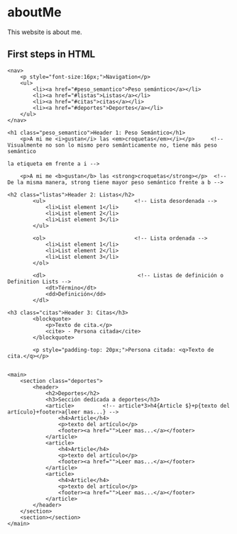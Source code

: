 # aboutMe
This website is about me.

## First steps in HTML

<!DOCTYPE html>
<html lang="en">
<head>
    <meta charset="UTF-8">
    <meta http-equiv="X-UA-Compatible" content="IE=edge">
    <meta name="viewport" content="width=, initial-scale=1.0">
    <title>First steps in HTML</title>
</head>
<body>

    <nav>
        <p style="font-size:16px;">Navigation</p>
        <ul>
            <li><a href="#peso_semantico">Peso semántico</a></li>
            <li><a href="#listas">Listas</a></li>
            <li><a href="#citas">citas</a></li>
            <li><a href="#deportes">Deportes</a></li>
        </ul>
    </nav>

    <h1 class="peso_semantico">Header 1: Peso Semántico</h1>
        <p>A mi me <i>gustan</i> las <em>croquetas</em></i></p>     <!-- Visualmente no son lo mismo pero semánticamente no, tiene más peso semántico
                                                                         la etiqueta em frente a i -->

        <p>A mi me <b>gustan</b> las <strong>croquetas</strong></p>  <!-- De la misma manera, strong tiene mayor peso semántico frente a b -->

    <h2 class="listas">Header 2: Listas</h2>
            <ul>                            <!-- Lista desordenada -->
                <li>List element 1</li>
                <li>List element 2</li>
                <li>List element 3</li>
            </ul>

            <ol>                            <!-- Lista ordenada -->
                <li>List element 1</li>
                <li>List element 2</li>
                <li>List element 3</li>
            </ol>

            <dl>                             <!-- Listas de definición o Definition Lists -->
                <dt>Término</dt>
                <dd>Definición</dd>
            </dl>

    <h3 class="citas">Header 3: Citas</h3>
            <blockquote>
                <p>Texto de cita.</p>
                <cite> - Persona citada</cite>
            </blockquote>

            <p style="padding-top: 20px;">Persona citada: <q>Texto de cita.</q></p>


    <main>
        <section class="deportes">
            <header>
                <h2>Deportes</h2>
                <h3>Sección dedicada a deportes</h3>
                <article>         <!-- article*3>h4{Article $}+p{texto del artículo}+footer>a{leer mas...} -->
                    <h4>Article</h4>
                    <p>texto del artículo</p>
                    <footer><a href="">Leer mas...</a></footer>
                </article>
                <article>
                    <h4>Article</h4>
                    <p>texto del artículo</p>
                    <footer><a href="">Leer mas...</a></footer>
                </article>
                <article>
                    <h4>Article</h4>
                    <p>texto del artículo</p>
                    <footer><a href="">Leer mas...</a></footer>
                </article>
            </header>
        </section>
        <section></section>
    </main>    
    


</body>
</html>
